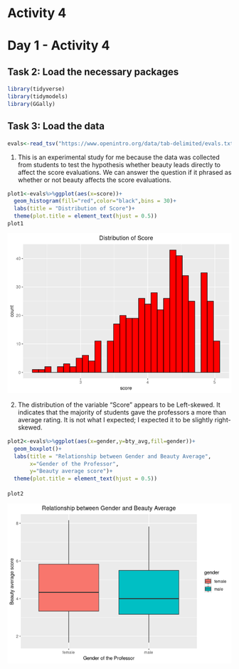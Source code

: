 Activity 4
================

# Day 1 - Activity 4

## Task 2: Load the necessary packages

``` r
library(tidyverse)
library(tidymodels)
library(GGally)
```

## Task 3: Load the data

``` r
evals<-read_tsv("https://www.openintro.org/data/tab-delimited/evals.txt",show_col_types = FALSE)
```

1.  This is an experimental study for me because the data was collected
    from students to test the hypothesis whether beauty leads directly
    to affect the score evaluations. We can answer the question if it
    phrased as whether or not beauty affects the score evaluations.

``` r
plot1<-evals%>%ggplot(aes(x=score))+
  geom_histogram(fill="red",color="black",bins = 30)+
  labs(title = "Distribution of Score")+
  theme(plot.title = element_text(hjust = 0.5))
plot1
```

![](activity04_files/figure-gfm/Distribution%20of%20Score-1.png)<!-- -->

2.  The distribution of the variable “Score” appears to be Left-skewed.
    It indicates that the majority of students gave the professors a
    more than average rating. It is not what I expected; I expected it
    to be slightly right-skewed.

``` r
plot2<-evals%>%ggplot(aes(x=gender,y=bty_avg,fill=gender))+
  geom_boxplot()+
  labs(title = "Relationship between Gender and Beauty Average",
       x="Gender of the Professor",
       y="Beauty average score")+
  theme(plot.title = element_text(hjust = 0.5))

plot2
```

![](activity04_files/figure-gfm/Plot2-1.png)<!-- -->
